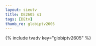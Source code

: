 ```yaml
--- 
layout: sieutv
title: DE2605 s1
tags: [DEtv]
thumb_re: globiptv2605
---
```

{% include tvadv key="globiptv2605" %} 
